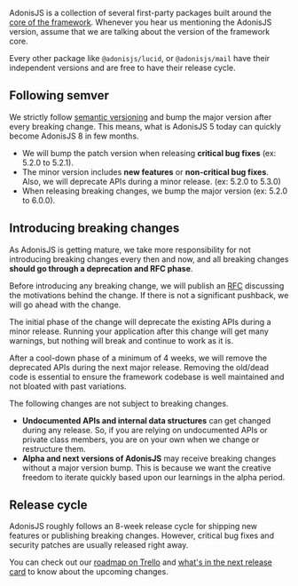 AdonisJS is a collection of several first-party packages built around the [core of the framework](https://github.com/adonisjs/core). Whenever you hear us mentioning the AdonisJS version, assume that we are talking about the version of the framework core.

Every other package like `@adonisjs/lucid`, or `@adonisjs/mail` have their independent versions and are free to have their release cycle.

## Following semver
We strictly follow [semantic versioning](https://semver.org/) and bump the major version after every breaking change. This means, what is AdonisJS 5 today can quickly become AdonisJS 8 in few months.

- We will bump the patch version when releasing **critical bug fixes** (ex: 5.2.0 to 5.2.1).
- The minor version includes **new features** or **non-critical bug fixes**. Also, we will deprecate APIs during a minor release. (ex: 5.2.0 to 5.3.0)
- When releasing breaking changes, we bump the major version (ex: 5.2.0 to 6.0.0).

## Introducing breaking changes
As AdonisJS is getting mature, we take more responsibility for not introducing breaking changes every then and now, and all breaking changes **should go through a deprecation and RFC phase**.

Before introducing any breaking change, we will publish an [RFC](https://github.com/adonisjs/rfcs) discussing the motivations behind the change. If there is not a significant pushback, we will go ahead with the change.

The initial phase of the change will deprecate the existing APIs during a minor release. Running your application after this change will get many warnings, but nothing will break and continue to work as it is.

After a cool-down phase of a minimum of 4 weeks, we will remove the deprecated APIs during the next major release. Removing the old/dead code is essential to ensure the framework codebase is well maintained and not bloated with past variations.

The following changes are not subject to breaking changes.

- **Undocumented APIs and internal data structures** can get changed during any release. So, if you are relying on undocumented APIs or private class members, you are on your own when we change or restructure them.
- **Alpha and next versions of AdonisJS** may receive breaking changes without a major version bump. This is because we want the creative freedom to iterate quickly based upon our learnings in the alpha period.

## Release cycle
AdonisJS roughly follows an 8-week release cycle for shipping new features or publishing breaking changes. However, critical bug fixes and security patches are usually released right away.

You can check out our [roadmap on Trello](https://trello.com/b/3klaHbfP/adonisjs-roadmap) and [what's in the next release card](https://trello.com/c/NejT6yf6/45-july-planning-2021) to know about the upcoming changes.
